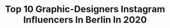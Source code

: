 ---
title: Top 10 Graphic-Designers Instagram Influencers In Berlin In 2020
description: >-
  Find top graphic-designers Instagram influencers in Berlin in 2020. Most popular hashtags: #portrait #film #photography #design.
platform: Instagram
profiles:
  - username: "anna_z.werk"
    fullname: >-
      A N N A
    location: "Germany"
    followers: 2314
    engagement: 1101
    commentsToLikes: 0.051433
    avatar: "https://scontent-bos3-1.cdninstagram.com/v/t51.2885-19/s320x320/26871159_197178377689317_294213536177979392_n.jpg?_nc_ht=scontent-bos3-1.cdninstagram.com&_nc_ohc=6Ah2s2Q33uIAX9AYpEJ&oh=0f144f6ecf0c1463df266e6fe5d621f2&oe=5EB7E670"
    verified: false
    hashtags: "#maxmsp, #fineart, #livestream, #maxjitter"
  - username: "sbarucha"
    fullname: >-
      Sven Barucha
    location: "Germany"
    followers: 14818
    engagement: 845
    commentsToLikes: 0.021147
    avatar: "https://scontent-lht6-1.cdninstagram.com/v/t51.2885-19/s320x320/43403364_1115445038603091_2043363521802010624_n.jpg?_nc_ht=scontent-lht6-1.cdninstagram.com&_nc_ohc=m-Y55E5Jo38AX8sCXZA&oh=d2cbfe04481bdef0c61b5fa53a52a8c7&oe=5EBBD2B2"
    verified: false
    hashtags: "#fitfam, #glowup, #welovebranding, #graphicgang"
  - username: "mrwissen2gogeschichte"
    fullname: >-
      MrWissen2go Geschichte
    location: "Germany"
    followers: 53692
    engagement: 392
    commentsToLikes: 0.016074
    avatar: "https://scontent-lga3-1.cdninstagram.com/v/t51.2885-19/s320x320/66475082_349347739322301_3351829294258061312_n.jpg?_nc_ht=scontent-lga3-1.cdninstagram.com&_nc_ohc=Lp5URTvFNNEAX89yYMR&oh=706d8f7cb8bc2de0ef61ed2572dd1f80&oe=5EB2A951"
    verified: true
    hashtags: "#kriegswirtschaft, #tageslicht, #berlin, #jansobieski"
  - username: "therodina"
    fullname: >-
      The Rodina
    location: "Germany"
    followers: 19058
    engagement: 479
    commentsToLikes: 0.009532
    avatar: "https://scontent-ams4-1.cdninstagram.com/v/t51.2885-19/s320x320/28429661_174016773231337_9008705005850460160_n.jpg?_nc_ht=scontent-ams4-1.cdninstagram.com&_nc_ohc=-3AeDhTgi7oAX8rnViL&oh=82126b7a77998d42073cdcfff4c21ef3&oe=5EB48806"
    verified: false
    hashtags: "#criticaldesign, #harvardgsd, #wimcrouwel, #newzealanddesign"
  - username: "maximeee"
    fullname: >-
      M A X I M E   H E R B O R D
    location: "Germany"
    followers: 121363
    engagement: 745
    commentsToLikes: 0.014004
    avatar: "https://scontent-lhr8-1.cdninstagram.com/v/t51.2885-19/s320x320/45550734_326580024733092_8399631673515311104_n.jpg?_nc_ht=scontent-lhr8-1.cdninstagram.com&_nc_ohc=er8g3ooy4W8AX_WDv-v&oh=03312043432dea63e620179c61316c0d&oe=5EBB798E"
    verified: true
    hashtags: "#smoothie, #pooltime, #mirrorpic, #aldis"
  - username: "entiredesign"
    fullname: >-
      Jimmy O'Mara
    location: "Germany"
    followers: 22981
    engagement: 612
    commentsToLikes: 0.024234
    avatar: "https://scontent-ams4-1.cdninstagram.com/v/t51.2885-19/s320x320/25023026_385923435178715_7048926095998976000_n.jpg?_nc_ht=scontent-ams4-1.cdninstagram.com&_nc_ohc=BbfwXLnLfOgAX_fd3OC&oh=0ec695b2c3140b6f1df1f6cbc681d53e&oe=5EB91AE3"
    verified: false
    hashtags: "#graphic, #belgium, #etihad, #amsterdam"
  - username: "karlina"
    fullname: >-
      Hi, I am Karolina.
    location: "Germany"
    followers: 34089
    engagement: 234
    commentsToLikes: 0.056812
    avatar: "https://scontent-ams4-1.cdninstagram.com/v/t51.2885-19/s320x320/83920016_228206388214274_5762421388975538176_n.jpg?_nc_ht=scontent-ams4-1.cdninstagram.com&_nc_ohc=P4DotgZuiwcAX_qQkJw&oh=3715ba0e38364d9f26faf045b5f6b84b&oe=5EB300EB"
    verified: false
    hashtags: "#stayhome, #bestvacations, #alpen, #visualsoflife"
  - username: "farzad.nikpey"
    fullname: >-
      PIC BY NIK Pʀᴏᴅᴜᴄᴛɪᴏɴ
    location: "Germany"
    followers: 26864
    engagement: 814
    commentsToLikes: 0.148718
    avatar: "https://scontent-ams4-1.cdninstagram.com/v/t51.2885-19/s320x320/69544310_425529364764948_513212166254362624_n.jpg?_nc_ht=scontent-ams4-1.cdninstagram.com&_nc_ohc=X7shyjDe3h0AX-wKHGL&oh=58f21fafd807393b17b60cd509d6ecc4&oe=5EBC2277"
    verified: false
    hashtags: "#director, #masih, #manoto, #towel"
  - username: "carsontuna"
    fullname: >-
      Carsten Thun
    location: "Germany"
    followers: 27581
    engagement: 148
    commentsToLikes: 0.007387
    avatar: "https://scontent-ams4-1.cdninstagram.com/v/t51.2885-19/s320x320/45472074_1188195391334667_8371317964904857600_n.jpg?_nc_ht=scontent-ams4-1.cdninstagram.com&_nc_ohc=mQh9JhLEg7gAX-tSPi3&oh=8da02216ac441445e79d389f886361c3&oe=5EB25317"
    verified: false
    hashtags: "#backbend, #dancer, #yoga, #backbends"
  - username: "katharinawildenhof"
    fullname: >-
      Katharina Wildenhof
    location: "Germany"
    followers: 17018
    engagement: 629
    commentsToLikes: 0.042686
    avatar: "https://scontent-bos3-1.cdninstagram.com/v/t51.2885-19/s320x320/83703389_278660199767060_7156226679839391744_n.jpg?_nc_ht=scontent-bos3-1.cdninstagram.com&_nc_ohc=JrR4jZQNDFYAX_hHiHJ&oh=b532d94775cb5fae5eea8022e4d68627&oe=5EAF09DE"
    verified: false
    hashtags: "#bergliebe, #canon5dmarkiii, #skitouring, #daydreaming"
---